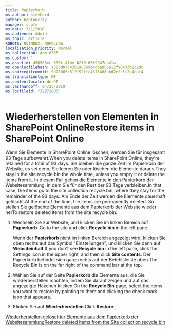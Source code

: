 ```yaml
---
title: Papierkorb
ms.author: stevhord
author: bentoncity
manager: scotv
ms.date: 3/1/2018
ms.audience: Admin
ms.topic: article
ROBOTS: NOINDEX, NOFOLLOW
localization_priority: Normal
ms.collection: Adm_O365
ms.custom: ''
ms.assetid: 456586ec-330c-41be-b2f9-65f9947eb41a
ms.openlocfilehash: a306d8764351a8769b4dba95b912f90433b2c2dc
ms.sourcegitcommit: 9d78905c512192ffc4675468abd2efc5f2e4baf4
ms.translationtype: MT
ms.contentlocale: de-DE
ms.lasthandoff: 04/23/2019
ms.locfileid: "32371803"
---
```

# <a name="restore-items-in-sharepoint-online"></a><span data-ttu-id="c207a-102">Wiederherstellen von Elementen in SharePoint Online</span><span class="sxs-lookup"><span data-stu-id="c207a-102">Restore items in SharePoint Online</span></span>

<span data-ttu-id="c207a-103">Wenn Sie Elemente in SharePoint Online löschen, werden Sie für insgesamt 93 Tage aufbewahrt.</span><span class="sxs-lookup"><span data-stu-id="c207a-103">When you delete items in SharePoint Online, they're retained for a total of 93 days.</span></span> <span data-ttu-id="c207a-104">Sie bleiben die ganze Zeit im Papierkorb der Website, es sei denn, Sie leeren Sie oder löschen die Elemente daraus.</span><span class="sxs-lookup"><span data-stu-id="c207a-104">They stay in the site recycle bin the whole time, unless you empty it or delete the items from it.</span></span> <span data-ttu-id="c207a-105">In diesem Fall gehen die Elemente in den Papierkorb der Websitesammlung, in dem Sie für den Rest der 93 Tage verbleiben.</span><span class="sxs-lookup"><span data-stu-id="c207a-105">In that case, the items go to the site collection recycle bin, where they stay for the remainder of the 93 days.</span></span> <span data-ttu-id="c207a-106">Am Ende der Zeit werden die Elemente dauerhaft gelöscht.</span><span class="sxs-lookup"><span data-stu-id="c207a-106">At the end of the time, the items are permanently deleted.</span></span> <span data-ttu-id="c207a-107">So stellen Sie gelöschte Elemente aus dem Papierkorb der Website wieder her</span><span class="sxs-lookup"><span data-stu-id="c207a-107">To restore deleted items from the site recycle bin:</span></span>
  
1. <span data-ttu-id="c207a-108">Wechseln Sie zur Website, und klicken Sie im linken Bereich auf **Papierkorb** .</span><span class="sxs-lookup"><span data-stu-id="c207a-108">Go to the site and click **Recycle bin** in the left pane.</span></span> 
    
    <span data-ttu-id="c207a-109">Wenn der **Papierkorb** nicht im linken Bereich angezeigt wird, klicken Sie oben rechts auf das Symbol "Einstellungen", und klicken Sie dann auf **Websiteinhalt**.</span><span class="sxs-lookup"><span data-stu-id="c207a-109">If you don't see **Recycle bin** in the left pane, click the Settings icon in the upper right, and then click **Site contents**.</span></span> <span data-ttu-id="c207a-110">Der Papierkorb befindet sich ganz rechts auf der Befehlsleiste oben.</span><span class="sxs-lookup"><span data-stu-id="c207a-110">The Recycle Bin is on the far right of the command bar at the top.</span></span>
    
2. <span data-ttu-id="c207a-111">Wählen Sie auf der Seite **Papierkorb** die Elemente aus, die Sie wiederherstellen möchten, indem Sie darauf zeigen und auf das angezeigte Häkchen klicken.</span><span class="sxs-lookup"><span data-stu-id="c207a-111">On the **Recycle Bin** page, select the items you want to restore by pointing to them and clicking the check mark icon that appears.</span></span> 
    
3. <span data-ttu-id="c207a-112">Klicken Sie auf **Wiederherstellen**.</span><span class="sxs-lookup"><span data-stu-id="c207a-112">Click **Restore**.</span></span>
    
[<span data-ttu-id="c207a-113">Wiederherstellen gelöschter Elemente aus dem Papierkorb der Websitesammlung</span><span class="sxs-lookup"><span data-stu-id="c207a-113">Restore deleted items from the Site collection recycle bin</span></span>](https://go.microsoft.com/fwlink/?linkid=866439)
  

